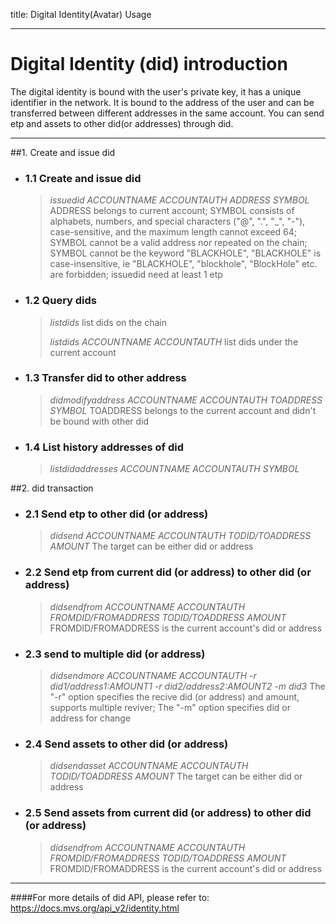 title: Digital Identity(Avatar) Usage

---

# Digital Identity (did) introduction

The digital identity is bound with the user's private key, it has a unique identifier in the network. It is bound to the address of the user and can be transferred between different addresses in the same account. You can send etp and assets to other did(or addresses) through did.
***
##1. Create and issue did


* ### 1.1 Create and issue did
    
    >*issuedid ACCOUNTNAME ACCOUNTAUTH ADDRESS SYMBOL*
    > ADDRESS belongs to current account;
    SYMBOL consists of alphabets, numbers, and special characters ("@", ".", "_", "-"), case-sensitive, and the maximum length cannot exceed 64;
    SYMBOL cannot be a valid address nor repeated on the chain;
    SYMBOL cannot be the keyword "BLACKHOLE", "BLACKHOLE" is case-insensitive, ie "BLACKHOLE", "blockhole", "BlockHole" etc. are forbidden;
    issuedid need at least 1 etp

* ### 1.2 Query dids

    >*listdids*
    list dids on the chain
    >
    >*listdids ACCOUNTNAME ACCOUNTAUTH*
    list dids under the current account

* ### 1.3 Transfer did to other address 
    
    >*didmodifyaddress ACCOUNTNAME ACCOUNTAUTH TOADDRESS SYMBOL*
    TOADDRESS belongs to the current account and didn't be bound with other did
 
* ### 1.4 List history addresses of did
    >*listdidaddresses ACCOUNTNAME ACCOUNTAUTH SYMBOL*


##2. did transaction

* ### 2.1 Send etp to other did (or address)
    >*didsend ACCOUNTNAME ACCOUNTAUTH TODID/TOADDRESS AMOUNT*
    The target can be either did or address

* ### 2.2 Send etp from current did (or address) to other did (or address)
    >*didsendfrom ACCOUNTNAME ACCOUNTAUTH FROMDID/FROMADDRESS TODID/TOADDRESS AMOUNT*
    FROMDID/FROMADDRESS is the current account's did or address

* ### 2.3 send to multiple did (or address)
    >*didsendmore ACCOUNTNAME ACCOUNTAUTH -r did1/address1:AMOUNT1 -r did2/address2:AMOUNT2 -m did3*
    The "-r" option specifies the recive did (or address) and amount, supports multiple reviver;
    The "-m" option specifies did or address for change

* ### 2.4 Send assets to other did (or address)
    >*didsendasset ACCOUNTNAME ACCOUNTAUTH TODID/TOADDRESS AMOUNT*
    The target can be either did or address

* ### 2.5 Send assets from current did (or address) to other did (or address)
    >*didsendfrom ACCOUNTNAME ACCOUNTAUTH FROMDID/FROMADDRESS TODID/TOADDRESS AMOUNT*
    FROMDID/FROMADDRESS is the current account's did or address
***
####For more details of did API, please refer to: https://docs.mvs.org/api_v2/identity.html

